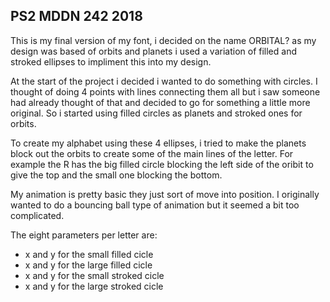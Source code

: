 ## PS2 MDDN 242 2018

This is my final version of my font, i decided on the name ORBITAL? as my design was based of orbits and planets 
i used a variation of filled and stroked ellipses to impliment this into my design.

At the start of the project i decided i wanted to do something with circles. I thought of doing
4 points with lines connecting them all but i saw someone had already thought of that and decided to go 
for something a little more original. So i started using filled circles as planets and stroked ones for 
orbits.

To create my alphabet using these 4 ellipses, i tried to make the planets block out the orbits to create some 
of the main lines of the letter. For example the R has the big filled circle blocking the left side of the oribit
to give the top and the small one blocking the bottom.

My animation is pretty basic they just sort of move into position. I originally wanted to do a bouncing ball type of animation but
it seemed a bit too complicated.

The eight parameters per letter are:
  * x and y for the small filled cicle
  * x and y for the large filled cicle
  * x and y for the small stroked cicle
  * x and y for the large stroked cicle


